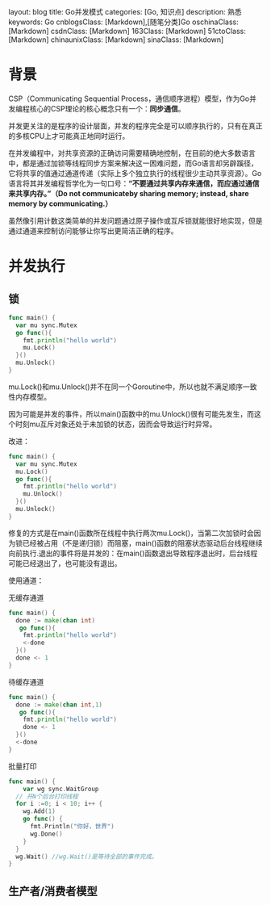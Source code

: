 layout: blog
title: Go并发模式
categories: [Go, 知识点]
description: 熟悉
keywords: Go
cnblogsClass: \[Markdown\],\[随笔分类\]Go
oschinaClass: \[Markdown\]
csdnClass: \[Markdown\]
163Class: \[Markdown\]
51ctoClass: \[Markdown\]
chinaunixClass: \[Markdown\]
sinaClass: \[Markdown\]

# 背景

CSP（Communicating Sequential Process，通信顺序进程）模型，作为Go并发编程核心的CSP理论的核心概念只有一个：**同步通信**。

并发更关注的是程序的设计层面，并发的程序完全是可以顺序执行的，只有在真正的多核CPU上才可能真正地同时运行。

在并发编程中，对共享资源的正确访问需要精确地控制，在目前的绝大多数语言中，都是通过加锁等线程同步方案来解决这一困难问题，而Go语言却另辟蹊径，它将共享的值通过通道传递（实际上多个独立执行的线程很少主动共享资源）。Go语言将其并发编程哲学化为一句口号：**“不要通过共享内存来通信，而应通过通信来共享内存。”（Do not communicateby sharing memory; instead, share memory by communicating.）**

虽然像引用计数这类简单的并发问题通过原子操作或互斥锁就能很好地实现，但是通过通道来控制访问能够让你写出更简洁正确的程序。

# 并发执行

## 锁

```go
func main() {
  var mu sync.Mutex
  go func(){
    fmt.println("hello world")
    mu.Lock()
  }()
  mu.Unlock()
}
```

mu.Lock()和mu.Unlock()并不在同一个Goroutine中，所以也就不满足顺序一致性内存模型。

因为可能是并发的事件，所以main()函数中的mu.Unlock()很有可能先发生，而这个时刻mu互斥对象还处于未加锁的状态，因而会导致运行时异常。



改进：

```go
func main() {
  var mu sync.Mutex
  mu.Lock()
  go func(){
    fmt.println("hello world")
    mu.Unlock()
  }()
  mu.Unlock()
}
```

修复的方式是在main()函数所在线程中执行两次mu.Lock()，当第二次加锁时会因为锁已经被占用（不是递归锁）而阻塞，main()函数的阻塞状态驱动后台线程继续向前执行.退出的事件将是并发的：在main()函数退出导致程序退出时，后台线程可能已经退出了，也可能没有退出。

使用通道：

无缓存通道

```go
func main() {
  done := make(chan int)
   go func(){
    fmt.println("hello world")
    <-done
  }()
  done <- 1
}
```

待缓存通道

```go
func main() {
  done := make(chan int,1)
   go func(){
    fmt.println("hello world")
    done <- 1
  }()
  <-done
}
```

批量打印

```go
func main() {
  	var wg sync.WaitGroup
  // 开N个后台打印线程
  for i :=0; i < 10; i++ {
    wg.Add(1)
    go func() {
      fmt.Println("你好，世界")
      wg.Done()
    }
  }
  wg.Wait() //wg.Wait()是等待全部的事件完成。
}
```



## 生产者/消费者模型

